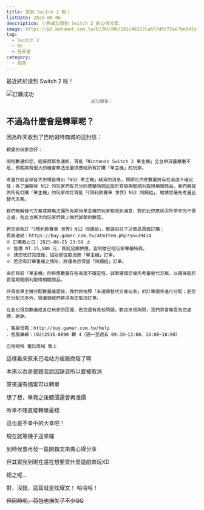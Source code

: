 ```yaml
---
title: 買到 Switch 2 啦！
listDate: 2025-06-06
description: 小熊成功買到 Switch 2 的心得分享。
image: https://p2.bahamut.com.tw/B/2KU/06/2d1c46217ca65fd0d72ae7be8d1ufle5.JPG
tag:
  - Switch 2
  - NS
  - 任天堂
category:
  - 隨筆
---
```


最近終於搶到 Switch 2 啦！

![訂購成功](https://i.imgur.com/MHUskBq.png)
<small style="display: block; text-align: center; color: #777;">成功轉單！</small>

## 不過為什麼會是轉單呢？

因為昨天收到了巴哈姆特商城的這封信：
```
親愛的玩家您好：

很抱歉通知您，經廠商緊急通知，首批「Nintendo Switch 2 單主機」全台供貨量嚴重不足，預期將有很大的機會無法足量供應給所有訂購「單主機」的玩家。

考量目前全球各大市場皆傳出「NS2 單主機」缺貨的消息，預期可供應數量將存在高度不確定性；為了讓期待 NS2 的玩家們有充分的應變時間且能於首發期間順利取得相關商品，我們將提供所有訂購「單主機」的玩家改訂首批「《瑪利歐賽車 世界》NS2 同捆組」，敬請您優先考量此替代方案。

我們瞭解替代方案或將無法讓所有期待單主機的玩家都感到滿意，對於此供應狀況所帶來的不便之處，在此也再次向玩家們致上我們誠摯的歉意。

若您欲改訂「《瑪利歐賽車 世界》NS2 同捆組」，敬請前往下述商品頁面訂購：
頁面連結：https://buy.gamer.com.tw/atmItem.php?sn=39414
※ 訂購截止日：2025-06-25 23:59 止
※ 售價 NT.15,580 元，首批足額供應，皆附贈巴哈玩家專屬特典。
※ 請您改訂完成後，協助前往取消原「單主機」訂單。
※ 若您有訂單重複之情形，將僅為您保留「同捆組」訂單。

由於目前「單主機」的供應數量存在高度不確定性，誠摯建議您優先考量替代方案，以確保能於首發期間順利取得相關商品。

待首批單主機分配數量確認後，我們將依照「未選擇替代方案玩家」的訂單順序進行分配；若您於分配次序外，很遺憾我們將須為您取消訂單。

在此也很抱歉造成各位玩家的困擾，若您還有其他問題，歡迎來信詢問，我們將會專責為您處理，謝謝。

．客服信箱：http://buy.gamer.com.tw/help
．客服專線：(02)2516-8890 轉 4（週一至週五 09:30~13:00、14:00~18:00）　

巴哈姆特 電玩商城 敬上
```

這樣看來原來巴哈站方被廠商陰了啊

本來以為是要跟我說因缺貨所以要被取消

原來還有備案可以轉單

想了想，畢竟之後聽聞還會再漲價

所幸不賭直接轉單最穩

這也是不幸中的大幸吧！


現在就等機子送來囉

到時候會再發一篇開箱文來做心得分享

但其實我到現在還在想要買什麼遊戲來玩XD


總之呢...

對，沒錯，這篇就是炫耀文！ 哈哈哈！


~~但同時呢，荷包也損失了不少QQ~~
